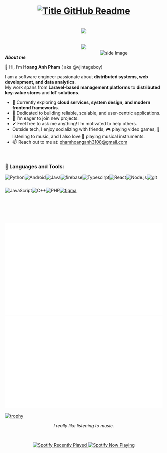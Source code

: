 <h1 style="text-align: center;">
  <a href="https://git.io/typing-svg" target="_blank">
    <img src="https://readme-typing-svg.herokuapp.com?font=Inter&weight=800&size=35&duration=3000&pause=500&multiline=true&width=650&height=140&lines=%24+whoami;Pham+Hoang+Anh" alt="Title GitHub Readme" />
  </a>
  
  ![](https://komarev.com/ghpvc/?username=vjintageboy&color=blue)  
</h1>
<div align="center">
<img src="https://media.giphy.com/media/836HiJc7pgzy8iNXCn/giphy.gif" width="300" />
</div>
<img src="https://github.com/sciencepal/sciencepal/blob/master/assets/life_balance.gif" alt="side Image" align="right" width="200" height="auto" />

***About me***

👋 Hi, I’m **Hoang Anh Pham** ( aka @vjintageboy)  

I am a software engineer passionate about **distributed systems, web development, and data analytics**.  
My work spans from **Laravel-based management platforms** to **distributed key-value stores** and **IoT solutions**.  

- 🌱 Currently exploring **cloud services, system design, and modern frontend frameworks**.  
- 🚀 Dedicated to building reliable, scalable, and user-centric applications.  
- 🚀 I’m eager to join new projects.
- ✔ Feel free to ask me anything! I’m motivated to help others.
- Outside tech, I enjoy socializing with friends, 🎮 playing video games, 🎵 listening to music, and I also love 🎸 playing musical instruments.
- 📫 Reach out to me at: <a href="phamhoanganh3108@gmail.com">phamhoanganh3108@gmail.com</a>
<br>

### 🔨 Languages and Tools:
<a href="https://www.python.org" target="_blank"><img align="left" alt="Python" height ="42px" src="https://raw.githubusercontent.com/rahul-jha98/github_readme_icons/main/language_and_tools/square/python/python.svg"></a>
<a href="https://developer.android.com" target="_blank"> <img align="left" alt="Android" height ="42px" src="https://raw.githubusercontent.com/rahul-jha98/github_readme_icons/main/language_and_tools/square/android/android.svg"> </a>
<a href="https://www.java.com" target="_blank"><img align="left" alt="Java" height ="42px" src="https://raw.githubusercontent.com/rahul-jha98/github_readme_icons/main/language_and_tools/square/java/java.svg"></a>
<a href="https://firebase.google.com/" target="_blank"> <img align="left" src="https://raw.githubusercontent.com/rahul-jha98/github_readme_icons/main/language_and_tools/square/firebase/firebase.svg" alt="firebase" height ="42px"/> </a>
<a href="https://www.typescriptlang.org/" target="_blank"><img align="left" alt="Typescirpt" height ="42px" src="https://raw.githubusercontent.com/rahul-jha98/github_readme_icons/main/language_and_tools/square/typescript/typescript.svg"></a>
<a href="https://reactjs.org/" target="_blank"> <img align="left" alt="React" height ="42px" src="https://raw.githubusercontent.com/rahul-jha98/github_readme_icons/main/language_and_tools/square/react/react.svg"></a>
<a href="https://nodejs.org" target="_blank"><img align="left" alt="Node.js" height ="42px" src="https://raw.githubusercontent.com/rahul-jha98/github_readme_icons/main/language_and_tools/square/node/node.svg"></a>
<a href="https://git-scm.com/" target="_blank"> <img src="https://raw.githubusercontent.com/rahul-jha98/github_readme_icons/main/language_and_tools/square/git-scm/git-scm.svg" align="left" alt="git" height='42px'/> </a>
<a href="https://developer.mozilla.org/en-US/docs/Web/JavaScript" target="_blank">
  <img align="left" alt="JavaScript" height="42px" src="https://cdn.jsdelivr.net/gh/devicons/devicon/icons/javascript/javascript-original.svg"/>
</a>
<a href="https://www.figma.com/" target="_blank"> <img src="https://raw.githubusercontent.com/rahul-jha98/github_readme_icons/main/language_and_tools/square/figma/figma.svg" alt="figma" height='42px'/> </a>
<a href="https://isocpp.org/" target="_blank">
  <img align="left" alt="C++" height="42px" src="https://cdn.jsdelivr.net/gh/devicons/devicon/icons/cplusplus/cplusplus-original.svg"/>
</a>
<a href="https://www.php.net/" target="_blank">
  <img align="left" alt="PHP" height="42px" src="https://cdn.jsdelivr.net/gh/devicons/devicon/icons/php/php-original.svg"/>
</a>


<br>

######
<br>

![](generated/overview.svg)
![](generated/languages.svg)
<br>

[![trophy](https://github-profile-trophy.vercel.app/?username=vjintageboy&theme=juicyfresh&no-frame=true&row=1&margin-w=20&no-bg=true)](https://github-profile-trophy.vercel.app/?username=vjintageboy&theme=juicyfresh&no-frame=true&row=1&margin-w=20&no-bg=true)
<br>
<p align="center"><em>I really like listening to music.</em></p>
<br>
<!-- Nothing weird to see here -->
<p align="center">
  <a href="https://spotify-recently-played-readme.vercel.app/api?user=jbrubviyb36512gpocbl0d3o8&unique=true">
    <img alt="Spotify Recently Played"
         src="https://spotify-recently-played-readme.vercel.app/api?user=jbrubviyb36512gpocbl0d3o8&count=10"
         width="28%">
  </a>
  <a href="https://spotify-github-profile.kittinanx.com/api/view?uid=jbrubviyb36512gpocbl0d3o8&redirect=true"> <img alt="Spotify Now Playing" src="https://spotify-github-profile.kittinanx.com/api/view.svg?uid=jbrubviyb36512gpocbl0d3o8&cover_image=true&theme=apple&show_offline=false&background_color=ffffff&interchange=true&mode=dark" width="27.8%" >
  </a>
</p>














  
